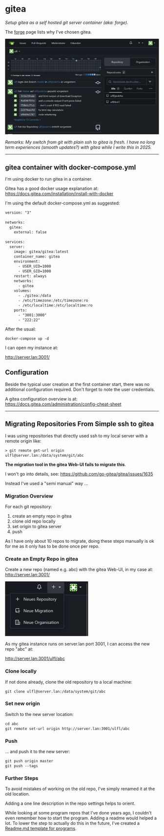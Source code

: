 # gitea

*Setup gitea as a self hosted git server container (aka: forge).*

The [forge](forge.md) page lists why I've chosen gitea.

![gitea](gitea.png)

*Remarks: My switch from git with plain ssh to gitea is fresh. I have no long term experiences (smooth updates?) with gitea while I write this in 2025.*

---

## gitea container with docker-compose.yml

I'm using docker to run gitea in a container.

Gitea has a good docker usage explanation at: https://docs.gitea.com/installation/install-with-docker

I'm using the default docker-compose.yml as suggested:

```
version: "3"

networks:
  gitea:
    external: false

services:
  server:
    image: gitea/gitea:latest
    container_name: gitea
    environment:
      - USER_UID=1000
      - USER_GID=1000
    restart: always
    networks:
      - gitea
    volumes:
      - ./gitea:/data
      - /etc/timezone:/etc/timezone:ro
      - /etc/localtime:/etc/localtime:ro
    ports:
      - "3001:3000"
      - "222:22"
```

After the usual:

```
docker-compose up -d
```

I can open my instance at:

http://server.lan:3001/

## Configuration

Beside the typical user creation at the first container start, there was no additional configuration required. Don't forget to note the user credentials.

A gitea configuration overview is at: https://docs.gitea.com/administration/config-cheat-sheet

---

## Migrating Repositories From Simple ssh to gitea

I was using repositories that directly used ssh to my local server with a remote origin like:

```
> git remote get-url origin
ulfl@server.lan:/data/system/git/abc
```

**The migration tool in the gitea Web-UI fails to migrate this**.

I won't go into details, see: https://github.com/go-gitea/gitea/issues/1635

Instead I've used a "semi manual" way ...

### Migration Overview

For each git repository:

1. create an empty repo in gitea
2. clone old repo locally
3. set origin to gitea server
4. push

As I have only about 10 repos to migrate, doing these steps manually is ok for me as it only has to be done once per repo.

### Create an Empty Repo in gitea

Create a new repo (named e.g. abc) with the gitea Web-UI, in my case at: http://server.lan:3001/

![gitea new repo](gitea-new-repo.png)

As my gitea instance runs on server.lan port 3001, I can access the new repo "abc" at:

http://server.lan:3001/ulfl/abc

### Clone locally

If not done already, clone the old repository to a local machine:

```
git clone ulfl@server.lan:/data/system/git/abc
```

### Set new origin

Switch to the new server location:

```
cd abc
git remote set-url origin http://server.lan:3001/ulfl/abc
```

### Push

... and push it to the new server:

```
git push origin master
git push --tags
```

### Further Steps

To avoid mistakes of working on the old repo, I've simply renamed it at the old location.

Adding a one line description in the repo settings helps to orient.

While looking at some program repos that I've done years ago, I couldn't even remember how to start the program. Adding a readme would helped a lot. To lower the step to actually do this in the future, I've created a [Readme.md template for programs](readme-template-program.md).
